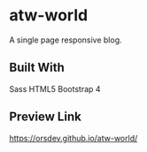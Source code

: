 # atw-world
A single page responsive blog. 

## Built With 
Sass
HTML5
Bootstrap 4

## Preview Link

https://orsdev.github.io/atw-world/
